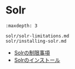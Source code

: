 # Solr

```{toctree}
:maxdepth: 3

solr/solr-limitations.md
solr/installing-solr.md
```

- [Solrの制限事項](solr/solr-limitations.md)
- [Solrのインストール](solr/installing-solr.md)
